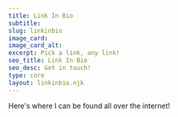 ```yaml
---
title: Link In Bio
subtitle:
slug: linkinbio
image_card:
image_card_alt:
excerpt: Pick a link, any link!
seo_title: Link In Bio
seo_desc: Get in touch!
type: core
layout: linkinbio.njk
---
```

Here's where I can be found all over the internet!
